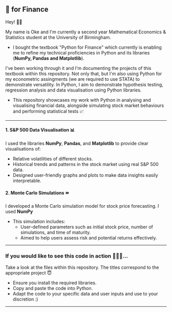 ## 🐍 for Finance 
Hey! 👋🏾 

My name is Oke and I'm currently a second year Mathematical Economics & Statistics student at the University of Birmingham.
- I bought the textbook "Python for Finance" which currently is enabling me to refine my technical proficiencies in Python and its libraries (**NumPy, Pandas and Matplotlib**). 

I've been working through it and I'm documenting the projects of this textbook within this repository. 
Not only that, but I'm also using Python for my econometric assingments (we are required to use STATA) to demonstrate versatility. In Python, I aim to demonstrate hypothesis testing, regression analysis and data visualisation using Python libraries.

- This repository showcases my work with Python in analysing and visualising financial data, alongside simulating stock market behaviours and performing statistical tests 📈

---

#### 1. S&P 500 Data Visualisation 📊
I used the libraries **NumPy**, **Pandas**, and **Matplotlib** to provide clear visualisations of:
  - Relative volatilities of different stocks.
  - Historical trends and patterns in the stock market using real S&P 500 data.
- Designed user-friendly graphs and plots to make data insights easily interpretable.

#### 2. Monte Carlo Simulations ⏩
I developed a Monte Carlo simulation model for stock price forecasting. I used **NumPy**
- This simulation includes:
  - User-defined parameters such as initial stock price, number of simulations, and time of maturity.
  - Aimed to help users assess risk and potential returns effectively.

---

### If you would like to see this code in action 🏄🏾‍♀️...
Take a look at the files within this repository. The titles correspond to the appropriate project 😇
- Ensure you install the required libraries.
- Copy and paste the code into Python.
- Adapt the code to your specific data and user inputs and use to your discretion :)

---
